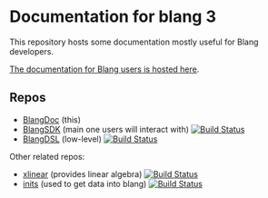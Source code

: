 # Documentation for blang 3

This repository hosts some documentation mostly useful for Blang developers. 

[The documentation for Blang users is hosted here](https://www.stat.ubc.ca/~bouchard/blang/).



## Repos

- [BlangDoc](https://github.com/UBC-Stat-ML/blangDoc) (this) 
- [BlangSDK](https://github.com/UBC-Stat-ML/blangSDK/) (main one users will interact with) [![Build Status](https://travis-ci.org/UBC-Stat-ML/blangSDK.png?branch=master)](https://travis-ci.org/UBC-Stat-ML/blangSDK)
- [BlangDSL](https://github.com/UBC-Stat-ML/blangDSL/) (low-level) [![Build Status](https://travis-ci.org/UBC-Stat-ML/blangDSL.png?branch=master)](https://travis-ci.org/UBC-Stat-ML/blangDSL.png) 

Other related repos:

- [xlinear](https://github.com/alexandrebouchard/xlinear) (provides linear algebra) [![Build Status](https://travis-ci.org/alexandrebouchard/xlinear.png?branch=master)](https://api.travis-ci.org/alexandrebouchard/xlinear) 
- [inits](https://github.com/UBC-Stat-ML/inits/) (used to get data into blang) [![Build Status](https://travis-ci.org/UBC-Stat-ML/inits.png?branch=master)](https://travis-ci.org/UBC-Stat-ML/inits) 
